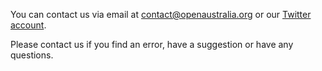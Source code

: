 You can contact us via email at [contact@openaustralia.org](mailto:contact@openaustralia.org)
or our [Twitter account](http://twitter.com/openaustralia).

Please contact us if you find an error, have a suggestion or have any questions.
